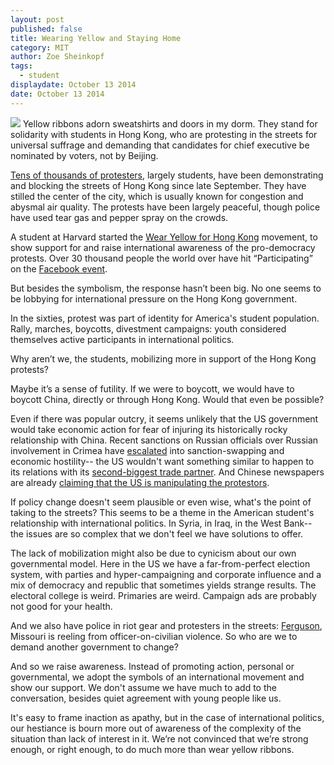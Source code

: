 ```yaml
---
layout: post
published: false
title: Wearing Yellow and Staying Home
category: MIT
author: Zoe Sheinkopf
tags: 
  - student
displaydate: October 13 2014
date: October 13 2014
---
```


![](http://en.wikipedia.org/wiki/2014_Hong_Kong_protests#mediaviewer/File:29.9.14_Hong_Kong_protest_near_Tamar.jpg) Yellow ribbons adorn sweatshirts and doors in my dorm. They stand for solidarity with students in Hong Kong, who are protesting in the streets for universal suffrage and demanding that candidates for chief executive be nominated by voters, not by Beijing.

[Tens of thousands of protesters](http://www.usnews.com/news/world/articles/2014/09/28/hong-kong-police-use-tear-gas-to-clear-protesters), largely students, have been demonstrating and blocking the streets of Hong Kong since late September. They have stilled the center of the city, which is usually known for congestion and abysmal air quality. The protests have been largely peaceful, though police have used tear gas and pepper spray on the crowds.

A student at Harvard started the [Wear Yellow for Hong Kong](http://time.com/3449449/hong-kong-china-students-democracy-demonstrations/) movement, to show support for and raise international awareness of the pro-democracy protests. Over 30 thousand people the world over have hit “Participating” on the [Facebook event](https://www.facebook.com/events/448929675246041/?fref=ts). 

But besides the symbolism, the response hasn’t been big. No one seems to be lobbying for international pressure on the Hong Kong government.

In the sixties, protest was part of identity for America's student population. Rally, marches, boycotts, divestment campaigns: youth considered themselves active participants in international politics. 
	
Why aren’t we, the students, mobilizing more in support of the Hong Kong protests? 

Maybe it’s a sense of futility. If we were to boycott, we would have to boycott China, directly or through Hong Kong. Would that even be possible? 

Even if there was popular outcry, it seems unlikely that the US government would take economic action for fear of injuring its historically rocky relationship with China. Recent sanctions on Russian officials over Russian involvement in Crimea have [escalated](http://online.wsj.com/news/articles/SB10001424052702303802104579451142166356328) into sanction-swapping and economic hostility-- the US wouldn't want something similar to happen to its relations with its [second-biggest trade partner](http://www.census.gov/foreign-trade/statistics/highlights/top/top1408yr.html). And Chinese newspapers are already [claiming that the US is manipulating the protestors](http://online.wsj.com/articles/china-u-s-standoff-deepens-over-hong-kong-protests-1413047637).

If policy change doesn't seem plausible or even wise, what's the point of taking to the streets? This seems to be a theme in the American student's relationship with international politics. In Syria, in Iraq, in the West Bank-- the issues are so complex that we don't feel we have solutions to offer.

The lack of mobilization might also be due to cynicism about our own governmental model. Here in the US we have a far-from-perfect election system, with parties and hyper-campaigning and corporate influence and a mix of democracy and republic that sometimes yields strange results. The electoral college is weird. Primaries are weird. Campaign ads are probably not good for your health.

And we also have police in riot gear and protesters in the streets: [Ferguson](http://abcnews.go.com/US/wireStory/hundreds-march-ferguson-police-station-26160595), Missouri is reeling from officer-on-civilian violence. So who are we to demand another government to change? 

And so we raise awareness. Instead of promoting action, personal or governmental, we adopt the symbols of an international movement and show our support. We don't assume we have much to add to the conversation, besides quiet agreement with young people like us.

It's easy to frame inaction as apathy, but in the case of international politics, our hestiance is bourn more out of awareness of the complexity of the situation than lack of interest in it. We’re not convinced that we’re strong enough, or right enough, to do much more than wear yellow ribbons.